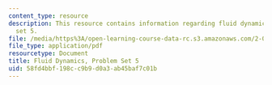 ```yaml
---
content_type: resource
description: This resource contains information regarding fluid dynamics, problem
  set 5.
file: /media/https%3A/open-learning-course-data-rc.s3.amazonaws.com/2-06-fluid-dynamics-spring-2013/58fd4bbf198cc9b9d0a3ab45baf7c01b_MIT2_06S13_ps5.pdf
file_type: application/pdf
resourcetype: Document
title: Fluid Dynamics, Problem Set 5
uid: 58fd4bbf-198c-c9b9-d0a3-ab45baf7c01b
---
```

